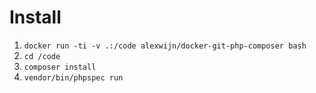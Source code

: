# Install
1. `docker run -ti -v .:/code alexwijn/docker-git-php-composer bash`
2. `cd /code`
3. `composer install`
4. `vendor/bin/phpspec run`
